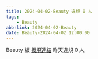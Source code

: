 ```yaml
---
title: 2024-04-02-Beauty 違規 0 人
tags:
    - Beauty
abbrlink: 2024-04-02-Beauty
date: Beauty-2024-04-02 12:00:00
---
```

Beauty 板 [板規連結](https://www.ptt.cc/bbs/Beauty/M.1630069980.A.84B.html)
昨天違規 0 人
